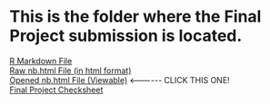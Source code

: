 # This is the folder where the Final Project submission is located.

[R Markdown File](https://github.com/dfr5407/STAT184/blob/main/FinalProject/files/Final_Project.Rmd) <br>
[Raw nb.html File (in html format)](https://github.com/dfr5407/STAT184/blob/main/FinalProject/files/Final_Project.nb.html) <br>
[Opened nb.html File (Viewable)](https://htmlpreview.github.io/?https://github.com/dfr5407/STAT184/blob/main/FinalProject/files/Final_Project.nb.html) <------ CLICK THIS ONE! <br>
[Final Project Checksheet](https://htmlpreview.github.io/?https://github.com/dfr5407/STAT184/blob/main/FinalProject/files/Checksheet.nb.html)
